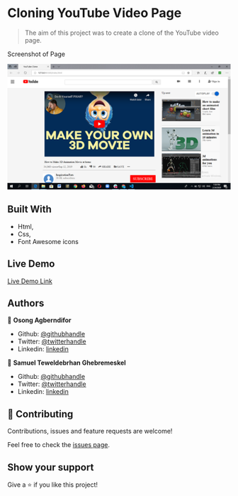 # Cloning YouTube Video Page

> The aim of this project was to create a clone of the YouTube video page.

Screenshot of Page

![screenshot](img/screen.png)


## Built With

- Html,
- Css,
- Font Awesome icons

## Live Demo

[Live Demo Link](https://samitti.github.io/Samuel---Osong-Youtybe-Clone-project/)


## Authors

👤 **Osong Agberndifor**

- Github: [@githubhandle](https://github.com/OA7)
- Twitter: [@twitterhandle](https://twitter.com/Osong17)
- Linkedin: [linkedin](https://linkedin.com/osong-agberndifor)

👤 **Samuel Teweldebrhan Ghebremeskel**

- Github: [@githubhandle](https://github.com/Samitti)
- Twitter: [@twitterhandle](https://twitter.com/Samuel63734232)
- Linkedin: [linkedin](https://www.linkedin.com/in/samuel-ghebremeskel-29685811a/)

## 🤝 Contributing

Contributions, issues and feature requests are welcome!

Feel free to check the [issues page](https://github.com/Samitti/Samuel---Osong-Youtybe-Clone-project/issues).

## Show your support

Give a ⭐️ if you like this project!

